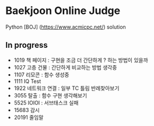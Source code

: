 # Baekjoon Online Judge

Python [BOJ] (https://www.acmicpc.net/) solution

## In progress
- 1019 책 페이지 : 구현을 조금 더 간단하게 ? 하는 방법이 있을까
- 1027 고층 건물 : 간단하게 비교하는 방법 생각중
- 1107 리모콘 : 함수 생성중
- 1111 IQ Test
- 1922 네트워크 연결 : 일부 TC 틀림
    반례찾아보기
- 3055 탈출 : 함수 구현 생각해보기
- 5525 IOIOI : 서브태스크 실패
- 15683 감시
- 20191 줄임말